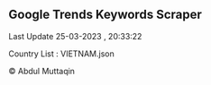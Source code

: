 

## Google Trends Keywords Scraper 
 
Last Update 25-03-2023 , 20:33:22

Country List :
VIETNAM.json



© Abdul Muttaqin 
